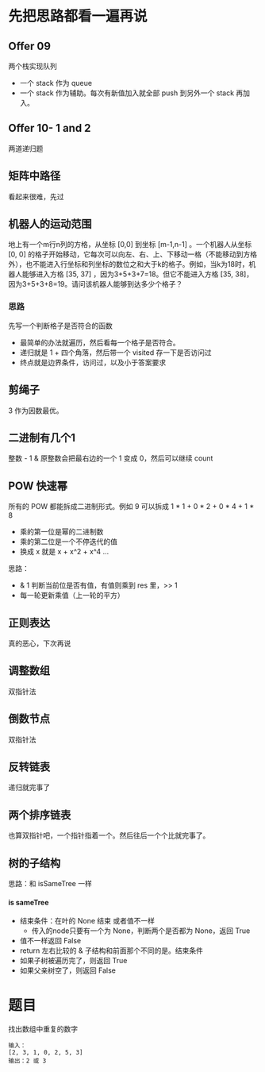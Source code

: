 # 先把思路都看一遍再说
## Offer 09
两个栈实现队列
- 一个 stack 作为 queue 
- 一个 stack 作为辅助。每次有新值加入就全部 push 到另外一个 stack 再加入。
## Offer 10- 1 and 2
两道递归题
## 矩阵中路径
看起来很难，先过
## 机器人的运动范围
地上有一个m行n列的方格，从坐标 [0,0] 到坐标 [m-1,n-1] 。一个机器人从坐标 [0, 0] 的格子开始移动，它每次可以向左、右、上、下移动一格（不能移动到方格外），也不能进入行坐标和列坐标的数位之和大于k的格子。例如，当k为18时，机器人能够进入方格 [35, 37] ，因为3+5+3+7=18。但它不能进入方格 [35, 38]，因为3+5+3+8=19。请问该机器人能够到达多少个格子？
### 思路
先写一个判断格子是否符合的函数
 - 最简单的办法就遍历，然后看每一个格子是否符合。
 - 递归就是 1 + 四个角落，然后带一个 visited 存一下是否访问过
 - 终点就是边界条件，访问过，以及小于答案要求
## 剪绳子
3 作为因数最优。
## 二进制有几个1
整数 - 1 & 原整数会把最右边的一个 1 变成 0，然后可以继续 count
## POW 快速幂
所有的 POW 都能拆成二进制形式。例如 9 可以拆成 1 * 1 + 0 * 2 + 0 * 4 + 1 * 8
- 乘的第一位是幂的二进制数
- 乘的第二位是一个不停迭代的值
- 换成 x 就是 x + x^2 + x^4 ...
  
思路：
- & 1 判断当前位是否有值，有值则乘到 res 里，>> 1
- 每一轮更新乘值（上一轮的平方）
## 正则表达
真的恶心，下次再说
## 调整数组
双指针法
## 倒数节点
双指针法
## 反转链表
递归就完事了
## 两个排序链表
也算双指针吧，一个指针指着一个。然后往后一个个比就完事了。
## 树的子结构
思路：和 isSameTree 一样
#### is sameTree
- 结束条件：在叶的 None 结束 或者值不一样
  - 传入的node只要有一个为 None，判断两个是否都为 None，返回 True
- 值不一样返回 False
- return 左右比较的 &
子结构和前面那个不同的是。结束条件
- 如果子树被遍历完了，则返回 True
- 如果父亲树空了，则返回 False
# 题目
找出数组中重复的数字
> 
```
输入：
[2, 3, 1, 0, 2, 5, 3]
输出：2 或 3 
```

# 